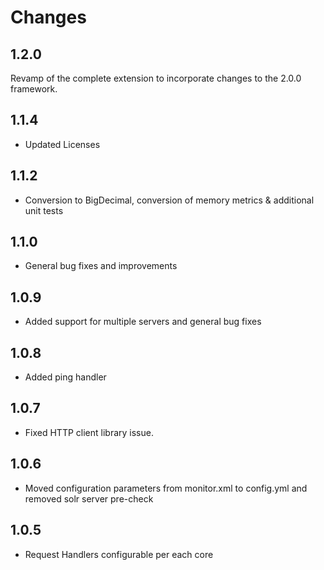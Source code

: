 Changes
=======


## 1.2.0

Revamp of the complete extension to incorporate changes to the 2.0.0 framework.

## 1.1.4 
* Updated Licenses

## 1.1.2 
* Conversion to BigDecimal, conversion of memory metrics & additional unit tests

## 1.1.0 
* General bug fixes and improvements

## 1.0.9 
* Added support for multiple servers and general bug fixes

## 1.0.8 
* Added ping handler

## 1.0.7 
* Fixed HTTP client library issue.

## 1.0.6 
* Moved configuration parameters from monitor.xml to config.yml and removed solr server pre-check

## 1.0.5 
* Request Handlers configurable per each core
